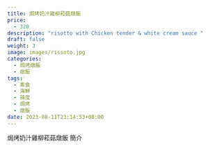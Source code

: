 ```yaml
---
title: 焗烤奶汁雞柳菘菇燉飯
price:
  - 320
description: "risotto with Chicken tender & white cream sauce "
draft: false
weight: 3
image: images/rissoto.jpg
categories:
  - 焗烤燉飯
  - 燉飯
tags:
  - 素食
  - 海鮮
  - 辣度
  - 焗烤
  - 燉飯
date: 2023-08-11T23:14:53+08:00
---
```


焗烤奶汁雞柳菘菇燉飯 簡介
